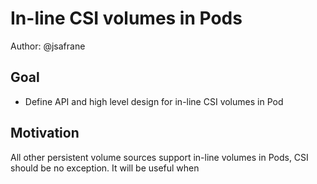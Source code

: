 # In-line CSI volumes in Pods

Author: @jsafrane

## Goal
* Define API and high level design for in-line CSI volumes in Pod

## Motivation
All other persistent volume sources support in-line volumes in Pods, CSI should be no exception. It will be useful when 
<!--stackedit_data:
eyJoaXN0b3J5IjpbLTU3NDk0NzAwMyw2NTU3NzE4MTMsLTUxNj
cwNjY1MF19
-->